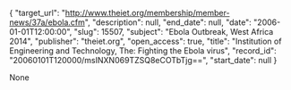 {
  "target_url": "http://www.theiet.org/membership/member-news/37a/ebola.cfm", 
  "description": null, 
  "end_date": null, 
  "date": "2006-01-01T12:00:00", 
  "slug": 15507, 
  "subject": "Ebola Outbreak, West Africa 2014", 
  "publisher": "theiet.org", 
  "open_access": true, 
  "title": "Institution of Engineering and Technology, The: Fighting the Ebola virus", 
  "record_id": "20060101T120000/msINXN069TZSQ8eCOTbTjg==", 
  "start_date": null
}

None